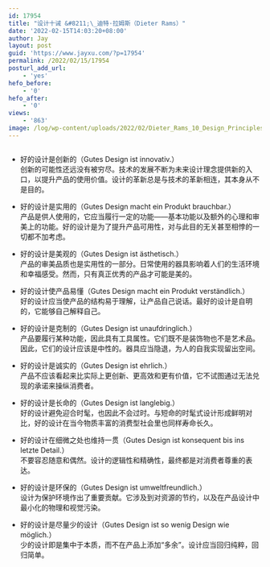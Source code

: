 ```yaml
---
id: 17954
title: "设计十诫 &#8211;\_迪特·拉姆斯（Dieter Rams）"
date: '2022-02-15T14:03:20+08:00'
author: Jay
layout: post
guid: 'https://www.jayxu.com/?p=17954'
permalink: /2022/02/15/17954
posturl_add_url:
    - 'yes'
hefo_before:
    - '0'
hefo_after:
    - '0'
views:
    - '863'
image: /log/wp-content/uploads/2022/02/Dieter_Rams_10_Design_Principles_h.jpeg
---
```


<!-- wp:image {"id":17956,"sizeSlug":"large","linkDestination":"attachment"} -->
<figure class="wp-block-image size-large"><a href="https://www.jayxu.com/2022/02/15/17954/dieter_rams_10_design_principles_h"><img src="https://www.jayxu.com/log/wp-content/uploads/2022/02/Dieter_Rams_10_Design_Principles_h-1280x800.jpeg" alt="" class="wp-image-17956"/></a></figure>
<!-- /wp:image -->

<!-- wp:list -->
<ul><li>好的设计是创新的（Gutes Design ist innovativ.）<br>创新的可能性还远没有被穷尽。技术的发展不断为未来设计理念提供新的入口，以提升产品的使用价值。设计的革新总是与技术的革新相连，其本身从不是目的。</li></ul>
<!-- /wp:list -->

<!-- wp:list -->
<ul><li>好的设计是实用的（Gutes Design macht ein Produkt brauchbar.）<br>产品是供人使用的，它应当履行一定的功能——基本功能以及额外的心理和审美上的功能。好的设计是为了提升产品可用性，对与此目的无关甚至相悖的一切都不加考虑。</li></ul>
<!-- /wp:list -->

<!-- wp:list -->
<ul><li>好的设计是美观的（Gutes Design ist ästhetisch.）<br>产品的审美品质也是实用性的一部分。日常使用的器具影响着人们的生活环境和幸福感受。然而，只有真正优秀的产品才可能是美的。</li></ul>
<!-- /wp:list -->

<!-- wp:list -->
<ul><li>好的设计使产品易懂（Gutes Design macht ein Produkt verständlich.）<br>好的设计应当使产品的结构易于理解，让产品自己说话。最好的设计是自明的，它能够自己解释自己。</li></ul>
<!-- /wp:list -->

<!-- wp:list -->
<ul><li>好的设计是克制的（Gutes Design ist unaufdringlich.）<br>产品要履行某种功能，因此具有工具属性。它们既不是装饰物也不是艺术品。因此，它们的设计应该是中性的。器具应当隐退，为人的自我实现留出空间。</li></ul>
<!-- /wp:list -->

<!-- wp:list -->
<ul><li>好的设计是诚实的（Gutes Design ist ehrlich.）<br>产品不应该看起来比实际上更创新、更高效和更有价值，它不试图通过无法兑现的承诺来操纵消费者。</li></ul>
<!-- /wp:list -->

<!-- wp:list -->
<ul><li>好的设计是长命的（Gutes Design ist langlebig.）<br>好的设计避免迎合时髦，也因此不会过时。与短命的时髦式设计形成鲜明对比，好的设计在当今物质丰富的消费型社会里也同样寿命长久。</li></ul>
<!-- /wp:list -->

<!-- wp:list -->
<ul><li>好的设计在细微之处也维持一贯（Gutes Design ist konsequent bis ins letzte Detail.）<br>不要容忍随意和偶然。设计的逻辑性和精确性，最终都是对消费者尊重的表达。</li></ul>
<!-- /wp:list -->

<!-- wp:list -->
<ul><li>好的设计是环保的（Gutes Design ist umweltfreundlich.）<br>设计为保护环境作出了重要贡献。它涉及到对资源的节约，以及在产品设计中最小化的物理和视觉污染。</li></ul>
<!-- /wp:list -->

<!-- wp:list -->
<ul><li>好的设计是尽量少的设计（Gutes Design ist so wenig Design wie möglich.）<br>少的设计即是集中于本质，而不在产品上添加“多余”。设计应当回归纯粹，回归简单。</li></ul>
<!-- /wp:list -->